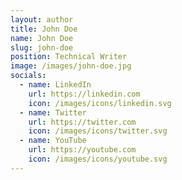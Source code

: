 ```yaml
---
layout: author
title: John Doe
name: John Doe
slug: john-doe
position: Technical Writer
image: /images/john-doe.jpg
socials:
  - name: LinkedIn
    url: https://linkedin.com
    icon: /images/icons/linkedin.svg
  - name: Twitter
    url: https://twitter.com
    icon: /images/icons/twitter.svg
  - name: YouTube
    url: https://youtube.com
    icon: /images/icons/youtube.svg
---
```

